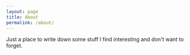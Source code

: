 ```yaml
---
layout: page
title: About
permalink: /about/
---
```

Just a place to write down some stuff I find interesting and don't want to forget. 
